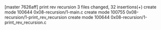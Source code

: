 [master 7626aff] print rev recursion
 3 files changed, 32 insertions(+)
 create mode 100644 0x08-recursion/1-main.c
 create mode 100755 0x08-recursion/1-print_rev_recursion
 create mode 100644 0x08-recursion/1-print_rev_recursion.c
